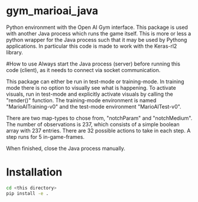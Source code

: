 
# gym_marioai_java

Python environment with the Open AI Gym interface. This package is used with another Java process which runs the game itself. This is more or less a python wrapper for the Java process such that it may be used by Pythong applications. In particular this code is made to work with the Keras-rl2 library.

#How to use
Always start the Java process (server) before running this code (client), as it needs to connect via socket communication.

This package can either be run in test-mode or training-mode. In training mode there is no option to visually see what is happening. To activate visuals, run in test-mode and explicitly activate visuals by calling the "render()" function. The training-mode environment is named "MarioAITraining-v0" and the test-mode environment "MarioAITest-v0".

There are two map-types to chose from, "notchParam" and "notchMedium". The number of observations is 237, which consists of a simple boolean array with 237 entries. There are 32 possible actions to take in each step. A step runs for 5 in-game-frames.

When finished, close the Java process manually.

# Installation

```bash
cd <this directory>
pip install -e .
```
